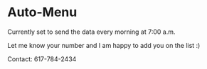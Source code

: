 # Auto-Menu
Currently set to send the data every morning at 7:00 a.m.

Let me know your number and I am happy to add you on the list :)

Contact: 617-784-2434
